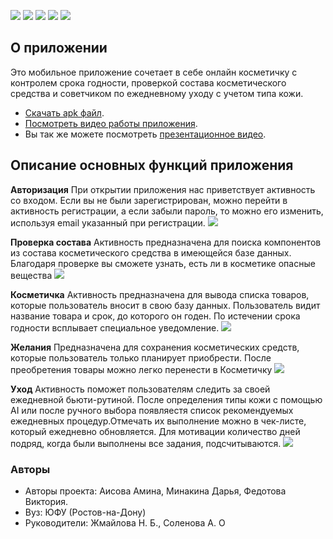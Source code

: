 ![](https://github.com/Biersack04/Ecobeauty/raw/master/{path}/log1.png)
![](https://github.com/Biersack04/Ecobeauty/raw/master/{path}/log2.png)
![](https://github.com/Biersack04/Ecobeauty/raw/master/{path}/log3.png)
![](https://github.com/Biersack04/Ecobeauty/raw/master/screenshotslog4.png)
![](https://github.com/Biersack04/Ecobeauty/raw/master/screenshots/log5.png)
## О приложении

Это мобильное приложение сочетает в себе онлайн косметичку с контролем срока годности, проверкой состава косметического средства и советчиком по ежедневному уходу с учетом типа кожи.

- [Скачать apk файл](https://laravel.com/docs/routing).
- [Посмотреть видео работы приложения](https://laravel.com/docs/container).
- Вы так же можете посмотреть [презентационное видео](https://drive.google.com/file/d/1dt3-S3yBxz2Mc18dlRcfPP4kPb2IevQ6/view?usp=sharing).

## Описание основных функций приложения

**Авторизация**
При открытии приложения нас приветствует активность со входом. Если вы не были зарегистрирован, можно перейти в активность регистрации, а если забыли пароль, то можно его изменить, используя email указанный при регистрации.
![](https://github.com/Biersack04/Ecobeauty/raw/master/screenshots/gif1.gif)

**Проверка состава**
Активность предназначена для поиска компонентов из состава косметического средства в имеющейся базе данных. Благодаря проверке вы сможете узнать, есть ли в косметике опасные вещества
![](https://github.com/Biersack04/Ecobeauty/raw/master/screenshots/gif2.gif)

**Косметичка**
Активность предназначена для вывода списка товаров, которые пользователь вносит в свою базу данных. Пользователь видит название товара и срок, до которого он годен. По истечении срока годности всплывает специальное уведомление.
![](https://github.com/Biersack04/Ecobeauty/raw/master/screenshots/gif3.gif)

**Желания**
Предназначена для сохранения косметических средств, которые пользователь только планирует приобрести. После преобретения товары можно легко перенести в Косметичку
![](https://github.com/Biersack04/Ecobeauty/raw/master/screenshots/gif4.gif)

**Уход**
Активность поможет пользователям следить за своей ежедневной бьюти-рутиной. После определения типы кожи с помощью AI или после ручного выбора появляестя список рекомендуемых ежедневных процедур.Отмечать их выполнение можно в чек-листе, который ежедневно обновляется. Для мотивации количество дней подряд, когда были выполнены все задания, подсчитываются.
![](https://github.com/Biersack04/Ecobeauty/raw/master/screenshots/gif5.gif)
### Авторы

- Авторы проекта: Аисова Амина, Минакина Дарья, Федотова Виктория.
- Вуз: ЮФУ (Ростов-на-Дону)
- Руководители: Жмайлова Н. Б., Соленова А. О
